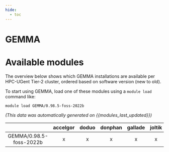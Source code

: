```yaml
---
hide:
  - toc
---
```


GEMMA
=====

# Available modules


The overview below shows which GEMMA installations are available per HPC-UGent Tier-2 cluster, ordered based on software version (new to old).

To start using GEMMA, load one of these modules using a `module load` command like:

```shell
module load GEMMA/0.98.5-foss-2022b
```

*(This data was automatically generated on {{modules_last_updated}})*  

| |accelgor|doduo|donphan|gallade|joltik|shinx|skitty|
| :---: | :---: | :---: | :---: | :---: | :---: | :---: | :---: |
|GEMMA/0.98.5-foss-2022b|x|x|x|x|x|x|x|

